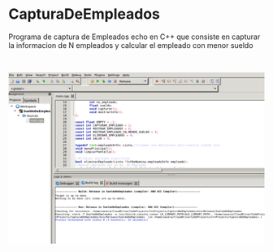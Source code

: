 # CapturaDeEmpleados
Programa de captura de Empleados echo en C++ que consiste en capturar la informacion de N empleados 
y calcular el empleado con menor sueldo

<br>

![alt_tag](https://github.com/MrAlex6204/CapturaDeEmpleados/blob/master/img/screen-recorded-01.gif)
